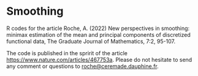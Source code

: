 # Smoothing
R codes for the article Roche, A. (2022) New perspectives in smoothing: minimax estimation of the mean and principal components of discretized functional data, The Graduate Journal of Mathematics, 7:2, 95-107.

The code is published in the spririt of the article https://www.nature.com/articles/467753a. Please do not hesitate to send any comment or questions to roche@ceremade.dauphine.fr.

